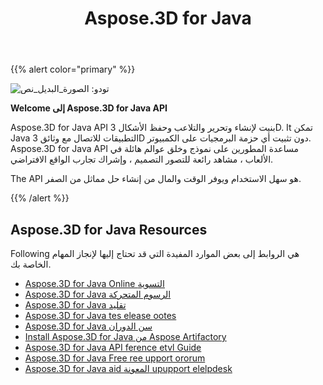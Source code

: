 ﻿---
title: Aspose.3D for Java
description: Aspose.3D for Java API بنيت لإنشاء وتحرير والتلاعب وحفظ الأشكال 3D. It تمكن Java التطبيقات للاتصال مع وثائق 3D دون تثبيت أي حزمة البرمجيات على الكمبيوتر.
type: docs
weight: 20
url: /ar/java/
is_root: true
---
{{% alert color="primary" %}} 

![تودو: الصورة_البديل_نص](home_1)

**Welcome إلى Aspose.3D for Java API**

Aspose.3D for Java API بنيت لإنشاء وتحرير والتلاعب وحفظ الأشكال 3D. It تمكن Java التطبيقات للاتصال مع وثائق 3D دون تثبيت أي حزمة البرمجيات على الكمبيوتر. Aspose.3D for Java API مساعدة المطورين على نموذج وخلق عوالم هائلة في الألعاب ، مشاهد رائعة للتصور التصميم ، وإشراك تجارب الواقع الافتراضي.

The API هو سهل الاستخدام ويوفر الوقت والمال من إنشاء حل مماثل من الصفر.

{{% /alert %}} 


## **Aspose.3D for Java Resources**
Following هي الروابط إلى بعض الموارد المفيدة التي قد تحتاج إليها لإنجاز المهام الخاصة بك.

- [Aspose.3D for Java Online التسوية](/3d/ar/java/)
- [Aspose.3D for Java الرسوم المتحركة](/3d/ar/java/product-overview/#productoverview-richfeatures)
- [Aspose.3D for Java تقليد](/3d/ar/java/installation/#installation-systemrequirements)
- [Aspose.3D for Java tes elease ootes](/3d/ar/java/release-notes/)
- [Aspose.3D for Java سن الدوران](https://products.aspose.com/3d/java)
- [Install Aspose.3D for Java من Aspose Artifactory](/3d/ar/java/installation/)
- [Aspose.3D for Java API ference etvl Guide](https://reference.aspose.com/3d/java)
- [Aspose.3D for Java Free ree upport ororum](https://forum.aspose.com/c/3d)
- [Aspose.3D for Java aid المعونة upupport elelpdesk](https://helpdesk.aspose.com/)




